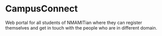 # CampusConnect
Web portal for all students of NMAMITian where they can register themselves and get in touch with the people who are in different domain.
